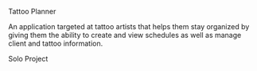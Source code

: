 Tattoo Planner

An application targeted at tattoo artists that helps them stay organized by giving them the ability to create and view schedules as well as manage client and tattoo information.

Solo Project
